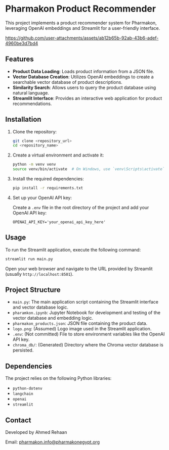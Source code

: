 # Pharmakon Product Recommender

This project implements a product recommender system for Pharmakon, leveraging OpenAI embeddings and Streamlit for a user-friendly interface.

https://github.com/user-attachments/assets/ab12b65b-92ab-43b6-adef-4960be3d7bd4

## Features

- **Product Data Loading**: Loads product information from a JSON file.
- **Vector Database Creation**: Utilizes OpenAI embeddings to create a searchable vector database of product descriptions.
- **Similarity Search**: Allows users to query the product database using natural language.
- **Streamlit Interface**: Provides an interactive web application for product recommendations.

## Installation

1. Clone the repository:

   ```bash
   git clone <repository_url>
   cd <repository_name>
   ```

2. Create a virtual environment and activate it:

   ```bash
   python -m venv venv
   source venv/bin/activate  # On Windows, use `venv\Scripts\activate`
   ```

3. Install the required dependencies:

   ```bash
   pip install -r requirements.txt
   ```

4. Set up your OpenAI API key:

   Create a `.env` file in the root directory of the project and add your OpenAI API key:

   ```
   OPENAI_API_KEY='your_openai_api_key_here'
   ```

## Usage

To run the Streamlit application, execute the following command:

```bash
streamlit run main.py
```

Open your web browser and navigate to the URL provided by Streamlit (usually `http://localhost:8501`).

## Project Structure

- `main.py`: The main application script containing the Streamlit interface and vector database logic.
- `pharamkon.ipynb`: Jupyter Notebook for development and testing of the vector database and embedding logic.
- `pharmakon_products.json`: JSON file containing the product data.
- `logo.png`: (Assumed) Logo image used in the Streamlit application.
- `.env`: (Not committed) File to store environment variables like the OpenAI API key.
- `chroma_db/`: (Generated) Directory where the Chroma vector database is persisted.

## Dependencies

The project relies on the following Python libraries:

- `python-dotenv`
- `langchain`
- `openai`
- `streamlit`

## Contact

Developed by Ahmed Rehaan

Email: pharmakon.info@pharmakonegypt.org


